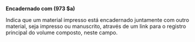 **Encadernado com (973 $a)**

Indica que um material impresso está encadernado juntamente com outro material, seja impresso ou manuscrito, através de um link para o registro principal do volume composto, neste campo.